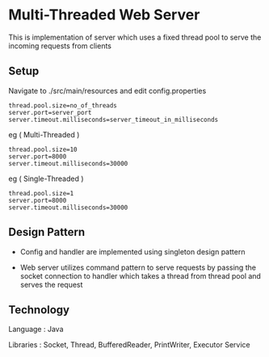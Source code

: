 # Multi-Threaded Web Server

This is implementation of server which uses a fixed thread pool to serve the incoming requests from clients

## Setup

Navigate to ./src/main/resources and edit config.properties

```
thread.pool.size=no_of_threads
server.port=server_port 
server.timeout.milliseconds=server_timeout_in_milliseconds
```
eg ( Multi-Threaded )

```
thread.pool.size=10
server.port=8000
server.timeout.milliseconds=30000
```

eg ( Single-Threaded )

```
thread.pool.size=1
server.port=8000
server.timeout.milliseconds=30000
```

## Design Pattern
- Config and handler are implemented using singleton design pattern

- Web server utilizes command pattern to serve requests by passing the socket connection to handler which takes a thread from thread pool and serves the request

## Technology
Language : Java

Libraries : Socket, Thread, BufferedReader, PrintWriter, Executor Service

